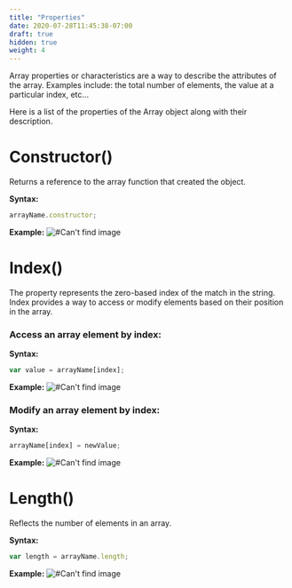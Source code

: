 ```yaml
---
title: "Properties"
date: 2020-07-28T11:45:38-07:00
draft: true
hidden: true
weight: 4
---
```


Array properties or characteristics are a way to describe the attributes of the array. Examples include: the total number of elements, the value at a particular index, etc...

Here is a list of the properties of the Array object along with their description.


# Constructor() 
Returns a reference to the array function that created the object.

<b>Syntax:</b>
```javascript
arrayName.constructor;
```

<b>Example:</b>
![#Can't find image](../../img/constructor.png)


# Index() 
The property represents the zero-based index of the match in the string. Index provides a way to access or modify elements based on their position in the array.

### Access an array element by index:

<b>Syntax:</b>
```javascript
var value = arrayName[index];
```

<b>Example:</b>
![#Can't find image](../../img/indexaccess.png)


### Modify an array element by index:

<b>Syntax:</b>
```javascript
arrayName[index] = newValue;
```

<b>Example:</b>
![#Can't find image](../../img/indexmodify.png)


# Length() 
Reflects the number of elements in an array.

<b>Syntax:</b>
```javascript
var length = arrayName.length;
```

<b>Example:</b>
![#Can't find image](../../img/length.png)
